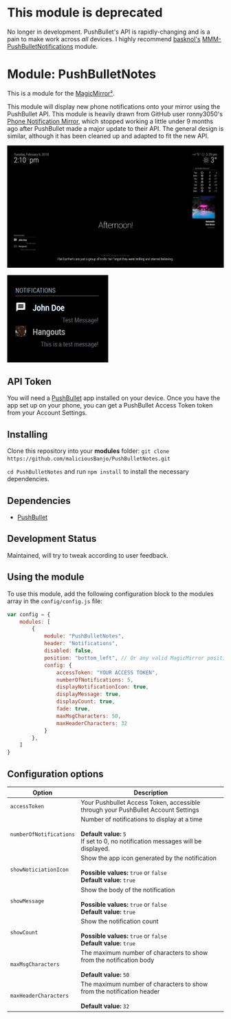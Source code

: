 # This module is deprecated
No longer in development. PushBullet's API is rapidly-changing and is a pain to make work across *all* devices.
I highly recommend [basknol's](https://github.com/basknol) [MMM-PushBulletNotifications](https://github.com/basknol/MMM-PushBulletNotifications) module.

# Module: PushBulletNotes

This is a module for the [MagicMirror²](https://github.com/MichMich/MagicMirror/).

This module will display new phone notifications onto your mirror using the PushBullet API.
This module is heavily drawn from GitHub user ronny3050's [Phone Notification Mirror](https://github.com/ronny3050/phone-notification-mirror), which stopped working a little under 9 months ago after PushBullet made a major update to their API. The general design is similar, although it has been cleaned up and adapted to fit the new API.

![](demo_images/homescreen.png)

![](demo_images/messages.png)


## API Token
You will need a [PushBullet](https://www.pushbullet.com/) app installed on your device. Once you have the app set up on your phone, you can get a PushBullet Access Token token from your Account Settings.

## Installing
Clone this repository into your __modules__ folder: `git clone https://github.com/maliciousBanjo/PushBulletNotes.git`

`cd PushBulletNotes` and run `npm install` to install the necessary dependencies.

## Dependencies
   * [PushBullet](https://www.npmjs.com/package/pushbullet)

## Development Status
Maintained, will try to tweak according to user feedback.

## Using the module

To use this module, add the following configuration block to the modules array in the `config/config.js` file:
```js
var config = {
    modules: [
		{
			module: "PushBulletNotes",
			header: "Notifications",
			disabled: false,
			position: "bottom_left", // Or any valid MagicMirror position.
			config: {
				accessToken: "YOUR ACCESS TOKEN",
				numberOfNotifications: 5,
				displayNotificationIcon: true,
				displayMessage: true,
				displayCount: true,
				fade: true,
				maxMsgCharacters: 50,
				maxHeaderCharacters: 32
			}
		},
    ]
}
```

## Configuration options

<table width="100%">
	<thead>
		<tr>
			<th>Option</th>
			<th width="100%">Description</th>
		</tr>
	<thead>
	<tbody>
		<tr>
			<td><code>accessToken</code></td>
			<td>Your Pushbullet Access Token, accessible through your PushBullet Account Settings<br>
			</td>
		</tr>
		<tr>
			<td><code>numberOfNotifications</code></td>
			<td>Number of notifications to display at a time<br>
				<br><b>Default value:</b> <code>5</code>
				<br>If set to 0, no notification messages will be displayed.
			</td>
		</tr>
		<tr>
			<td><code>showNoticiationIcon</code></td>
			<td>Show the app icon generated by the notification<br>
				<br><b>Possible values:</b> <code>true</code> or <code>false</code>
				<br><b>Default value:</b> <code>true</code>
			</td>
		</tr>
		<tr>
			<td><code>showMessage</code></td>
			<td>Show the body of the notification<br>
				<br><b>Possible values:</b> <code>true</code> or <code>false</code>
				<br><b>Default value:</b> <code>true</code>
			</td>
		</tr>
		<tr>
			<td><code>showCount</code></td>
			<td>Show the notification count<br>
				<br><b>Possible values:</b> <code>true</code> or <code>false</code>
				<br><b>Default value:</b> <code>true</code>
			</td>
		</tr>
		<tr>
			<td><code>maxMsgCharacters</code></td>
			<td>The maximum number of characters to show from the notification body<br>
				<br><b>Default value:</b> <code>50</code>
			</td>
		</tr>
		<tr>
			<td><code>maxHeaderCharacters</code></td>
			<td>The maximum number of characters to show from the notification header<br>
				<br><b>Default value:</b> <code>32</code>
			</td>
		</tr>
</table>
